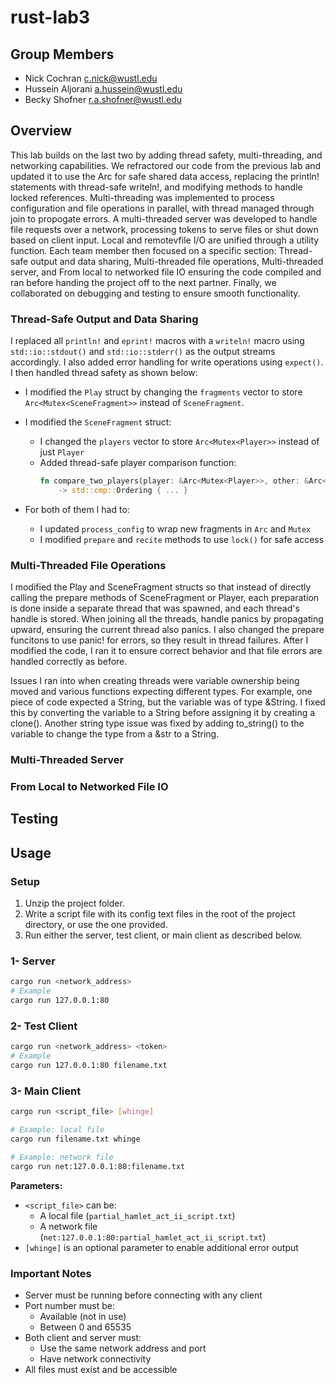 # rust-lab3

## Group Members
- Nick Cochran c.nick@wustl.edu
- Hussein Aljorani a.hussein@wustl.edu
- Becky Shofner r.a.shofner@wustl.edu

## Overview
This lab builds on the last two by adding thread safety, multi-threading, and
networking capabilities. We refractored our code from the previous lab and
updated it to use the Arc<Mutex> for safe shared data access, replacing the println!
statements with thread-safe writeln!, and modifying methods to handle locked
references. Multi-threading was implemented to process configuration and file
operations in parallel, with thread managed through join to propogate errors.
A multi-threaded server was developed to handle file requests over a network, 
processing tokens to serve files or shut down based on client input. Local and 
remotevfile I/O are unified through a utility function. 
Each team member then focused on a specific section: Thread-safe output and data sharing, 
Multi-threaded file operations, Multi-threaded server, and From local to networked file 
IO ensuring the code compiled and ran before handing the project off to the next 
partner. Finally, we collaborated on debugging and testing to ensure smooth functionality.

### Thread-Safe Output and Data Sharing
I replaced all `println!` and `eprint!` macros with a `writeln!` macro using
`std::io::stdout()` and `std::io::stderr()` as the output streams 
accordingly. I also added error handling for write operations using 
`expect()`. I then handled thread safety as shown below:

- I modified the `Play` struct by changing the `fragments` vector to 
  store `Arc<Mutex<SceneFragment>>` instead of `SceneFragment`. 

- I modified the `SceneFragment` struct:
  - I changed the `players` vector to store `Arc<Mutex<Player>>` instead of 
    just `Player`
  - Added thread-safe player comparison function:
    ```rust
    fn compare_two_players(player: &Arc<Mutex<Player>>, other: &Arc<Mutex<Player>>) 
        -> std::cmp::Ordering { ... }
    ```

- For both of them I had to:
  - I updated `process_config` to wrap new fragments in `Arc` and `Mutex`
  - I modified `prepare` and `recite` methods to use `lock()` for safe access

### Multi-Threaded File Operations
I modified the Play and SceneFragment structs so that instead of directly 
calling the prepare methods of SceneFragment or Player, each preparation
is done inside a separate thread that was spawned, and each thread's handle
is stored. When joining all the threads, handle panics by propagating upward,
ensuring the current thread also panics. I also changed the prepare funcitons
to use panic! for errors, so they result in thread failures. After I modified
the code, I ran it to ensure correct behavior and that file errors are handled
correctly as before.

Issues I ran into when creating threads were variable ownership
being moved and various functions expecting different types. 
For example, one piece of code expected a String, but the variable was of
type &String. I fixed this by converting the variable to a 
String before assigning it by creating a clone(). Another string
type issue was fixed by adding to_string() to the variable to 
change the type from a &str to a String.

### Multi-Threaded Server

### From Local to Networked File IO


## Testing

## Usage

### Setup
1. Unzip the project folder.
2. Write a script file with its config text files in the root of the project directory, or use the one provided.
3. Run either the server, test client, or main client as described below.

### 1- Server
```bash
cargo run <network_address>
# Example
cargo run 127.0.0.1:80
```

### 2- Test Client
```bash
cargo run <network_address> <token>
# Example
cargo run 127.0.0.1:80 filename.txt
```

### 3- Main Client
```bash
cargo run <script_file> [whinge]

# Example: local file
cargo run filename.txt whinge

# Example: network file
cargo run net:127.0.0.1:80:filename.txt
```

**Parameters:**
- `<script_file>` can be:
    - A local file (`partial_hamlet_act_ii_script.txt`)
    - A network file (`net:127.0.0.1:80:partial_hamlet_act_ii_script.txt`)
- `[whinge]` is an optional parameter to enable additional error output

### Important Notes
- Server must be running before connecting with any client
- Port number must be:
    - Available (not in use)
    - Between 0 and 65535
- Both client and server must:
    - Use the same network address and port
    - Have network connectivity
- All files must exist and be accessible